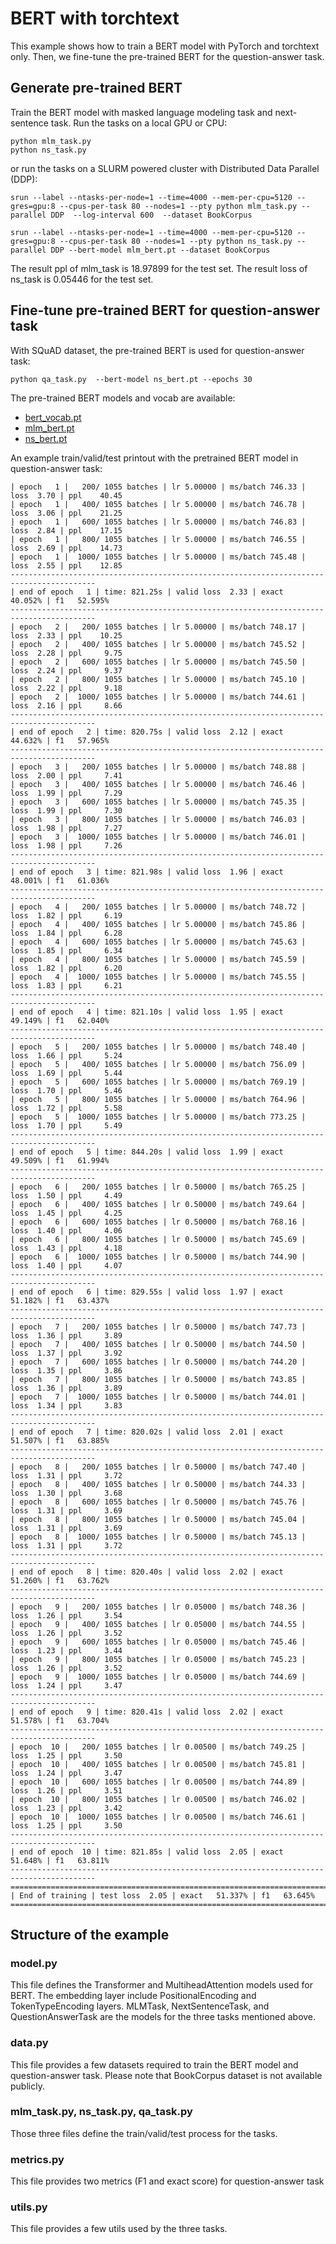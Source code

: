 # BERT with torchtext

This example shows how to train a BERT model with PyTorch and torchtext only. Then, we fine-tune the pre-trained BERT for the question-answer task.


## Generate pre-trained BERT

Train the BERT model with masked language modeling task and next-sentence task. Run the tasks on a local GPU or CPU:

    python mlm_task.py
    python ns_task.py

or run the tasks on a SLURM powered cluster with Distributed Data Parallel (DDP):

    srun --label --ntasks-per-node=1 --time=4000 --mem-per-cpu=5120 --gres=gpu:8 --cpus-per-task 80 --nodes=1 --pty python mlm_task.py --parallel DDP  --log-interval 600  --dataset BookCorpus

    srun --label --ntasks-per-node=1 --time=4000 --mem-per-cpu=5120 --gres=gpu:8 --cpus-per-task 80 --nodes=1 --pty python ns_task.py --parallel DDP --bert-model mlm_bert.pt --dataset BookCorpus

The result ppl of mlm_task is 18.97899 for the test set.
The result loss of ns_task is 0.05446 for the test set.

## Fine-tune pre-trained BERT for question-answer task

With SQuAD dataset, the pre-trained BERT is used for question-answer task:

    python qa_task.py  --bert-model ns_bert.pt --epochs 30

The pre-trained BERT models and vocab are available:

* [bert_vocab.pt](https://pytorch.s3.amazonaws.com/models/text/torchtext_bert_example/bert_vocab.pt)
* [mlm_bert.pt](https://pytorch.s3.amazonaws.com/models/text/torchtext_bert_example/mlm_bert.pt)
* [ns_bert.pt](https://pytorch.s3.amazonaws.com/models/text/torchtext_bert_example/ns_bert.pt)

An example train/valid/test printout with the pretrained BERT model in question-answer task:

    | epoch   1 |   200/ 1055 batches | lr 5.00000 | ms/batch 746.33 | loss  3.70 | ppl    40.45
    | epoch   1 |   400/ 1055 batches | lr 5.00000 | ms/batch 746.78 | loss  3.06 | ppl    21.25
    | epoch   1 |   600/ 1055 batches | lr 5.00000 | ms/batch 746.83 | loss  2.84 | ppl    17.15
    | epoch   1 |   800/ 1055 batches | lr 5.00000 | ms/batch 746.55 | loss  2.69 | ppl    14.73
    | epoch   1 |  1000/ 1055 batches | lr 5.00000 | ms/batch 745.48 | loss  2.55 | ppl    12.85
    -----------------------------------------------------------------------------------------
    | end of epoch   1 | time: 821.25s | valid loss  2.33 | exact   40.052% | f1   52.595%
    -----------------------------------------------------------------------------------------
    | epoch   2 |   200/ 1055 batches | lr 5.00000 | ms/batch 748.17 | loss  2.33 | ppl    10.25
    | epoch   2 |   400/ 1055 batches | lr 5.00000 | ms/batch 745.52 | loss  2.28 | ppl     9.75
    | epoch   2 |   600/ 1055 batches | lr 5.00000 | ms/batch 745.50 | loss  2.24 | ppl     9.37
    | epoch   2 |   800/ 1055 batches | lr 5.00000 | ms/batch 745.10 | loss  2.22 | ppl     9.18
    | epoch   2 |  1000/ 1055 batches | lr 5.00000 | ms/batch 744.61 | loss  2.16 | ppl     8.66
    -----------------------------------------------------------------------------------------
    | end of epoch   2 | time: 820.75s | valid loss  2.12 | exact   44.632% | f1   57.965%
    -----------------------------------------------------------------------------------------
    | epoch   3 |   200/ 1055 batches | lr 5.00000 | ms/batch 748.88 | loss  2.00 | ppl     7.41
    | epoch   3 |   400/ 1055 batches | lr 5.00000 | ms/batch 746.46 | loss  1.99 | ppl     7.29
    | epoch   3 |   600/ 1055 batches | lr 5.00000 | ms/batch 745.35 | loss  1.99 | ppl     7.30
    | epoch   3 |   800/ 1055 batches | lr 5.00000 | ms/batch 746.03 | loss  1.98 | ppl     7.27
    | epoch   3 |  1000/ 1055 batches | lr 5.00000 | ms/batch 746.01 | loss  1.98 | ppl     7.26
    -----------------------------------------------------------------------------------------
    | end of epoch   3 | time: 821.98s | valid loss  1.96 | exact   48.001% | f1   61.036%
    -----------------------------------------------------------------------------------------
    | epoch   4 |   200/ 1055 batches | lr 5.00000 | ms/batch 748.72 | loss  1.82 | ppl     6.19
    | epoch   4 |   400/ 1055 batches | lr 5.00000 | ms/batch 745.86 | loss  1.84 | ppl     6.28
    | epoch   4 |   600/ 1055 batches | lr 5.00000 | ms/batch 745.63 | loss  1.85 | ppl     6.34
    | epoch   4 |   800/ 1055 batches | lr 5.00000 | ms/batch 745.59 | loss  1.82 | ppl     6.20
    | epoch   4 |  1000/ 1055 batches | lr 5.00000 | ms/batch 745.55 | loss  1.83 | ppl     6.21
    -----------------------------------------------------------------------------------------
    | end of epoch   4 | time: 821.10s | valid loss  1.95 | exact   49.149% | f1   62.040%
    -----------------------------------------------------------------------------------------
    | epoch   5 |   200/ 1055 batches | lr 5.00000 | ms/batch 748.40 | loss  1.66 | ppl     5.24
    | epoch   5 |   400/ 1055 batches | lr 5.00000 | ms/batch 756.09 | loss  1.69 | ppl     5.44
    | epoch   5 |   600/ 1055 batches | lr 5.00000 | ms/batch 769.19 | loss  1.70 | ppl     5.46
    | epoch   5 |   800/ 1055 batches | lr 5.00000 | ms/batch 764.96 | loss  1.72 | ppl     5.58
    | epoch   5 |  1000/ 1055 batches | lr 5.00000 | ms/batch 773.25 | loss  1.70 | ppl     5.49
    -----------------------------------------------------------------------------------------
    | end of epoch   5 | time: 844.20s | valid loss  1.99 | exact   49.509% | f1   61.994%
    -----------------------------------------------------------------------------------------
    | epoch   6 |   200/ 1055 batches | lr 0.50000 | ms/batch 765.25 | loss  1.50 | ppl     4.49
    | epoch   6 |   400/ 1055 batches | lr 0.50000 | ms/batch 749.64 | loss  1.45 | ppl     4.25
    | epoch   6 |   600/ 1055 batches | lr 0.50000 | ms/batch 768.16 | loss  1.40 | ppl     4.06
    | epoch   6 |   800/ 1055 batches | lr 0.50000 | ms/batch 745.69 | loss  1.43 | ppl     4.18
    | epoch   6 |  1000/ 1055 batches | lr 0.50000 | ms/batch 744.90 | loss  1.40 | ppl     4.07
    -----------------------------------------------------------------------------------------
    | end of epoch   6 | time: 829.55s | valid loss  1.97 | exact   51.182% | f1   63.437%
    -----------------------------------------------------------------------------------------
    | epoch   7 |   200/ 1055 batches | lr 0.50000 | ms/batch 747.73 | loss  1.36 | ppl     3.89
    | epoch   7 |   400/ 1055 batches | lr 0.50000 | ms/batch 744.50 | loss  1.37 | ppl     3.92
    | epoch   7 |   600/ 1055 batches | lr 0.50000 | ms/batch 744.20 | loss  1.35 | ppl     3.86
    | epoch   7 |   800/ 1055 batches | lr 0.50000 | ms/batch 743.85 | loss  1.36 | ppl     3.89
    | epoch   7 |  1000/ 1055 batches | lr 0.50000 | ms/batch 744.01 | loss  1.34 | ppl     3.83
    -----------------------------------------------------------------------------------------
    | end of epoch   7 | time: 820.02s | valid loss  2.01 | exact   51.507% | f1   63.885%
    -----------------------------------------------------------------------------------------
    | epoch   8 |   200/ 1055 batches | lr 0.50000 | ms/batch 747.40 | loss  1.31 | ppl     3.72
    | epoch   8 |   400/ 1055 batches | lr 0.50000 | ms/batch 744.33 | loss  1.30 | ppl     3.68
    | epoch   8 |   600/ 1055 batches | lr 0.50000 | ms/batch 745.76 | loss  1.31 | ppl     3.69
    | epoch   8 |   800/ 1055 batches | lr 0.50000 | ms/batch 745.04 | loss  1.31 | ppl     3.69
    | epoch   8 |  1000/ 1055 batches | lr 0.50000 | ms/batch 745.13 | loss  1.31 | ppl     3.72
    -----------------------------------------------------------------------------------------
    | end of epoch   8 | time: 820.40s | valid loss  2.02 | exact   51.260% | f1   63.762%
    -----------------------------------------------------------------------------------------
    | epoch   9 |   200/ 1055 batches | lr 0.05000 | ms/batch 748.36 | loss  1.26 | ppl     3.54
    | epoch   9 |   400/ 1055 batches | lr 0.05000 | ms/batch 744.55 | loss  1.26 | ppl     3.52
    | epoch   9 |   600/ 1055 batches | lr 0.05000 | ms/batch 745.46 | loss  1.23 | ppl     3.44
    | epoch   9 |   800/ 1055 batches | lr 0.05000 | ms/batch 745.23 | loss  1.26 | ppl     3.52
    | epoch   9 |  1000/ 1055 batches | lr 0.05000 | ms/batch 744.69 | loss  1.24 | ppl     3.47
    -----------------------------------------------------------------------------------------
    | end of epoch   9 | time: 820.41s | valid loss  2.02 | exact   51.578% | f1   63.704%
    -----------------------------------------------------------------------------------------
    | epoch  10 |   200/ 1055 batches | lr 0.00500 | ms/batch 749.25 | loss  1.25 | ppl     3.50
    | epoch  10 |   400/ 1055 batches | lr 0.00500 | ms/batch 745.81 | loss  1.24 | ppl     3.47
    | epoch  10 |   600/ 1055 batches | lr 0.00500 | ms/batch 744.89 | loss  1.26 | ppl     3.51
    | epoch  10 |   800/ 1055 batches | lr 0.00500 | ms/batch 746.02 | loss  1.23 | ppl     3.42
    | epoch  10 |  1000/ 1055 batches | lr 0.00500 | ms/batch 746.61 | loss  1.25 | ppl     3.50
    -----------------------------------------------------------------------------------------
    | end of epoch  10 | time: 821.85s | valid loss  2.05 | exact   51.648% | f1   63.811%
    -----------------------------------------------------------------------------------------
    =========================================================================================
    | End of training | test loss  2.05 | exact   51.337% | f1   63.645%
    =========================================================================================

## Structure of the example

### model.py

This file defines the Transformer and MultiheadAttention models used for BERT. The embedding layer include PositionalEncoding and TokenTypeEncoding layers. MLMTask, NextSentenceTask, and QuestionAnswerTask are the models for the three tasks mentioned above.

### data.py

This file provides a few datasets required to train the BERT model and question-answer task. Please note that BookCorpus dataset is not available publicly.


### mlm_task.py, ns_task.py, qa_task.py

Those three files define the train/valid/test process for the tasks.


### metrics.py

This file provides two metrics (F1 and exact score) for question-answer task


### utils.py

This file provides a few utils used by the three tasks.
